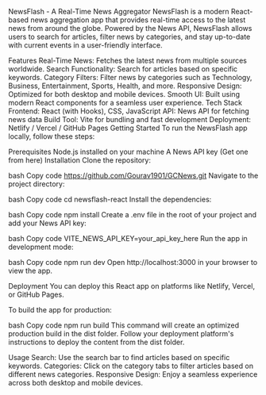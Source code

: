NewsFlash - A Real-Time News Aggregator
NewsFlash is a modern React-based news aggregation app that provides real-time access to the latest news from around the globe. Powered by the News API, NewsFlash allows users to search for articles, filter news by categories, and stay up-to-date with current events in a user-friendly interface.

Features
Real-Time News: Fetches the latest news from multiple sources worldwide.
Search Functionality: Search for articles based on specific keywords.
Category Filters: Filter news by categories such as Technology, Business, Entertainment, Sports, Health, and more.
Responsive Design: Optimized for both desktop and mobile devices.
Smooth UI: Built using modern React components for a seamless user experience.
Tech Stack
Frontend: React (with Hooks), CSS, JavaScript
API: News API for fetching news data
Build Tool: Vite for bundling and fast development
Deployment: Netlify / Vercel / GitHub Pages
Getting Started
To run the NewsFlash app locally, follow these steps:

Prerequisites
Node.js installed on your machine
A News API key (Get one from here)
Installation
Clone the repository:

bash
Copy code
https://github.com/Gourav1901/GCNews.git
Navigate to the project directory:

bash
Copy code
cd newsflash-react
Install the dependencies:

bash
Copy code
npm install
Create a .env file in the root of your project and add your News API key:

bash
Copy code
VITE_NEWS_API_KEY=your_api_key_here
Run the app in development mode:

bash
Copy code
npm run dev
Open http://localhost:3000 in your browser to view the app.

Deployment
You can deploy this React app on platforms like Netlify, Vercel, or GitHub Pages.

To build the app for production:

bash
Copy code
npm run build
This command will create an optimized production build in the dist folder. Follow your deployment platform's instructions to deploy the content from the dist folder.

Usage
Search: Use the search bar to find articles based on specific keywords.
Categories: Click on the category tabs to filter articles based on different news categories.
Responsive Design: Enjoy a seamless experience across both desktop and mobile devices.
